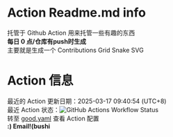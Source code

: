 # Action Readme.md info
托管于 Github Action 用来托管一些有趣的东西 <br>
**每日 0 点/仓库有push时生成** <br>
主要就是生成一个 Contributions Grid Snake SVG <br>
# Action 信息
最近的 Action 更新日期：2025-03-17 09:40:54 (UTC+8) <br>
最近 Action 状态：![GitHub Actions Workflow Status](https://img.shields.io/github/actions/workflow/status/toad114514/toad114514/good.yaml) <br>
转至 [good.yaml](https://github.com/Toad114514/Toad114514/edit/main/.github/workflows/good.yaml) 查看 Action 配置 <br>
**:) Email!(bushi**
